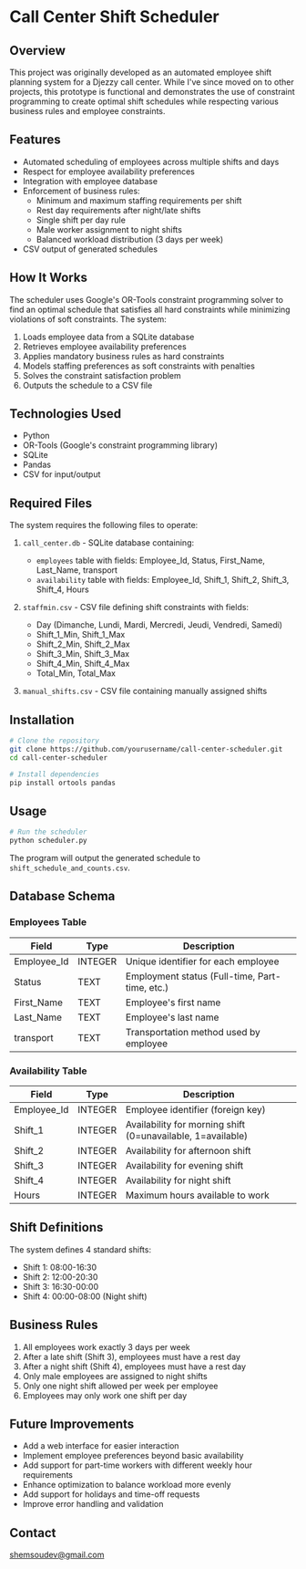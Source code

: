 # Call Center Shift Scheduler

## Overview
This project was originally developed as an automated employee shift planning system for a Djezzy call center. While I've since moved on to other projects, this prototype is functional and demonstrates the use of constraint programming to create optimal shift schedules while respecting various business rules and employee constraints.

## Features
- Automated scheduling of employees across multiple shifts and days
- Respect for employee availability preferences
- Integration with employee database
- Enforcement of business rules:
  - Minimum and maximum staffing requirements per shift
  - Rest day requirements after night/late shifts
  - Single shift per day rule
  - Male worker assignment to night shifts
  - Balanced workload distribution (3 days per week)
- CSV output of generated schedules

## How It Works
The scheduler uses Google's OR-Tools constraint programming solver to find an optimal schedule that satisfies all hard constraints while minimizing violations of soft constraints. The system:

1. Loads employee data from a SQLite database
2. Retrieves employee availability preferences
3. Applies mandatory business rules as hard constraints
4. Models staffing preferences as soft constraints with penalties
5. Solves the constraint satisfaction problem
6. Outputs the schedule to a CSV file

## Technologies Used
- Python
- OR-Tools (Google's constraint programming library)
- SQLite
- Pandas
- CSV for input/output

## Required Files
The system requires the following files to operate:

1. `call_center.db` - SQLite database containing:
   - `employees` table with fields: Employee_Id, Status, First_Name, Last_Name, transport
   - `availability` table with fields: Employee_Id, Shift_1, Shift_2, Shift_3, Shift_4, Hours

2. `staffmin.csv` - CSV file defining shift constraints with fields:
   - Day (Dimanche, Lundi, Mardi, Mercredi, Jeudi, Vendredi, Samedi)
   - Shift_1_Min, Shift_1_Max
   - Shift_2_Min, Shift_2_Max
   - Shift_3_Min, Shift_3_Max
   - Shift_4_Min, Shift_4_Max
   - Total_Min, Total_Max

3. `manual_shifts.csv` - CSV file containing manually assigned shifts

## Installation

```bash
# Clone the repository
git clone https://github.com/yourusername/call-center-scheduler.git
cd call-center-scheduler

# Install dependencies
pip install ortools pandas
```

## Usage

```bash
# Run the scheduler
python scheduler.py
```

The program will output the generated schedule to `shift_schedule_and_counts.csv`.

## Database Schema

### Employees Table
| Field | Type | Description |
|-------|------|-------------|
| Employee_Id | INTEGER | Unique identifier for each employee |
| Status | TEXT | Employment status (Full-time, Part-time, etc.) |
| First_Name | TEXT | Employee's first name |
| Last_Name | TEXT | Employee's last name |
| transport | TEXT | Transportation method used by employee |

### Availability Table
| Field | Type | Description |
|-------|------|-------------|
| Employee_Id | INTEGER | Employee identifier (foreign key) |
| Shift_1 | INTEGER | Availability for morning shift (0=unavailable, 1=available) |
| Shift_2 | INTEGER | Availability for afternoon shift |
| Shift_3 | INTEGER | Availability for evening shift |
| Shift_4 | INTEGER | Availability for night shift |
| Hours | INTEGER | Maximum hours available to work |

## Shift Definitions
The system defines 4 standard shifts:
- Shift 1: 08:00-16:30
- Shift 2: 12:00-20:30
- Shift 3: 16:30-00:00
- Shift 4: 00:00-08:00 (Night shift)

## Business Rules
1. All employees work exactly 3 days per week
2. After a late shift (Shift 3), employees must have a rest day
3. After a night shift (Shift 4), employees must have a rest day
4. Only male employees are assigned to night shifts
5. Only one night shift allowed per week per employee
6. Employees may only work one shift per day

## Future Improvements
- Add a web interface for easier interaction
- Implement employee preferences beyond basic availability
- Add support for part-time workers with different weekly hour requirements
- Enhance optimization to balance workload more evenly
- Add support for holidays and time-off requests
- Improve error handling and validation

## Contact
shemsoudev@gmail.com
